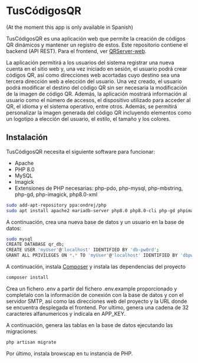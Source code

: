 # TusCódigosQR

(At the moment this app is only available in Spanish)

TusCódigosQR es una aplicación web que permite la creación de códigos QR dinámicos y mantener un registro de estos. Este repositorio contiene el backend (API REST). Para el frontend, ver [QRServer-web](https://github.com/mesacarlos/QRServer-web).

La aplicación permitirá a los usuarios del sistema registrar una nueva cuenta en el sitio web y, una vez iniciado en sesión, el usuario podrá crear códigos QR, así como direcciones web acortadas cuyo destino sea una tercera dirección web a elección del usuario. Una vez creado, el usuario podrá modificar el destino del código QR sin ser necesaria la modificación de la imagen de código QR.
Además, la aplicación mostrará información al usuario como el número de accesos, el dispositivo utilizado para acceder al QR, el idioma y el sistema operativo, entre otros. Además, se permitirá personalizar la imagen generada del código QR incluyendo elementos como un logotipo a elección del usuario, el estilo, el tamaño y los colores.

## Instalación

TusCódigosQR necesita el siguiente software para funcionar:

* Apache
* PHP 8.0
* MySQL
* Imagick
* Extensiones de PHP necesarias: php-pdo, php-mysql, php-mbstring, php-gd, php-imagick, php8.0-xml

```sh
sudo add-apt-repository ppa:ondrej/php
sudo apt install apache2 mariadb-server php8.0 php8.0-cli php-gd phpimagick php-mysql php-mbstring php8.0-xml
```

A continuación, crea una nueva base de datos y un usuario en la base de datos:

```sh
sudo mysql
CREATE DATABASE qr_db;
CREATE USER 'myUser'@'localhost' IDENTIFIED BY 'db-pw0rd';
GRANT ALL PRIVILEGES ON *.* TO 'myUser'@'localhost' IDENTIFIED BY 'dbpw0rd';
```

A continuación, instala [Composer](https://getcomposer.org/download/) y instala las dependencias del proyecto

```sh
composer install
```

Crea un fichero .env a partir del fichero .env.example proporcionado y completalo con la información de conexión con la base de datos y con el servidor SMTP, así como las direcciones web del proyecto y la URL donde se encuentra desplegada el frontend. Por ultimo, genera una cadena de 32 caracteres alfanumericos y indícala en APP_KEY.

A continuación, genera las tablas en la base de datos ejecutando las migraciones:

```sh
php artisan migrate
```

Por último, instala browscap en tu instancia de PHP.
